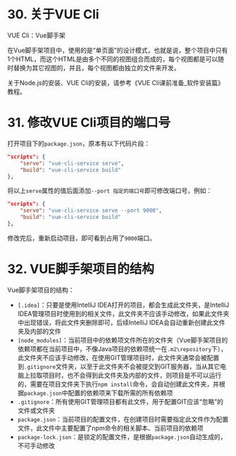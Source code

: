 # 30. 关于VUE Cli

VUE Cli：Vue脚手架

在Vue脚手架项目中，使用的是“单页面”的设计模式，也就是说，整个项目中只有1个HTML，而这个HTML是由多个不同的视图组合而成的，每个视图都是可以随时替换为其它视图的，并且，每个视图都由独立的文件来开发。

关于Node.js的安装、VUE Cli的安装，请参考《VUE Cli课前准备_软件安装篇》教程。

# 31. 修改VUE Cli项目的端口号

打开项目下的`package.json`，原本有以下代码片段：

```json
"scripts": {
    "serve": "vue-cli-service serve",
    "build": "vue-cli-service build"
},
```

将以上`serve`属性的值后面添加`--port 指定的端口号`即可修改端口号，例如：

```json
"scripts": {
    "serve": "vue-cli-service serve --port 9000",
    "build": "vue-cli-service build"
},
```

修改完后，重新启动项目，即可看到占用了`9000`端口。

# 32. VUE脚手架项目的结构

Vue脚手架项目的结构：

- `[.idea]`：只要是使用IntelliJ IDEA打开的项目，都会生成此文件夹，是IntelliJ IDEA管理项目时使用到的相关文件，此文件夹不应该手动修改，如果此文件夹中出现错误，将此文件夹删除即可，后续IntelliJ IDEA会自动重新创建此文件夹及内部的文件
- `[node_modules]`：当前项目中的依赖项文件所在的文件夹（Vue脚手架项目的依赖项都在当前项目中，不像Java项目的依赖项统一在`.m2\repository`下），此文件夹不应该手动修改，在使用GIT管理项目时，此文件夹通常会被配置到`.gitignore`文件夹，以至于此文件夹不会被提交到GIT服务器，当从其它电脑上拉取项目时，也不会得到此文件夹及内部的文件，则项目是不可以运行的，需要在项目文件夹下执行`npm install`命令，会自动创建此文件夹，并根据`package.json`中配置的依赖项来下载所需的所有依赖项
- `.gitignore`：所有使用GIT管理项目都有此文件，用于配置GIT应该“忽略”的文件或文件夹
- `package.json`：当前项目的配置文件，在创建项目时需要指定此文件作为配置文件，此文件中主要配置了npm命令的相关脚本、当前项目的依赖项
- `package-lock.json`：是锁定的配置文件，是根据`package.json`自动生成的，不可手动修改








